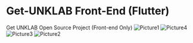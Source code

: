 # Get-UNKLAB Front-End (Flutter)
Get UNKLAB Open Source Project (Front-end Only)
![Picture1](https://user-images.githubusercontent.com/53120949/168198473-0c6eccd7-aa32-455d-972d-b57ef1afba0e.jpg)
![Picture4](https://user-images.githubusercontent.com/53120949/168198480-8f975786-5837-4ce0-aabe-372a0e494bc1.jpg)
![Picture3](https://user-images.githubusercontent.com/53120949/168198489-387955f2-6cf0-49a6-9242-8327dd3243ef.jpg)
![Picture2](https://user-images.githubusercontent.com/53120949/168198491-225d72c1-8bc6-48aa-8eac-fa8e3af9365e.jpg)
